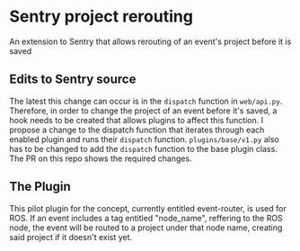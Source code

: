 # Sentry project rerouting
An extension to Sentry that allows rerouting of an event's project before it is saved

## Edits to Sentry source
The latest this change can occur is in the `dispatch` function in `web/api.py`. Therefore, in order to change the project of an event before it's saved, a hook needs to be created that allows plugins to affect this function. I propose a change to the dispatch function that iterates through each enabled plugin and runs their `dispatch` function. `plugins/base/v1.py` also has to be changed to add the `dispatch` function to the base plugin class. The PR on this repo shows the required changes.

## The Plugin
This pilot plugin for the concept, currently entitled event-router, is used for ROS. If an event includes a tag entitled "node\_name", reffering to the ROS node, the event will be routed to a project under that node name, creating said project if it doesn't exist yet.
